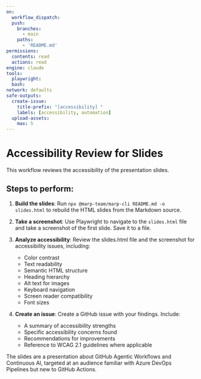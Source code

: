 ```yaml
---
on:
  workflow_dispatch:
  push:
    branches:
      - main
    paths:
      - 'README.md'
permissions:
  contents: read
  actions: read
engine: claude
tools:
  playwright:
  bash:
network: defaults
safe-outputs:
  create-issue:
    title-prefix: "[accessibility] "
    labels: [accessibility, automation]
  upload-assets:
    max: 5
---
```


# Accessibility Review for Slides

This workflow reviews the accessibility of the presentation slides.

## Steps to perform:

1. **Build the slides**: Run `npx @marp-team/marp-cli README.md -o slides.html` to rebuild the HTML slides from the Markdown source.

2. **Take a screenshot**: Use Playwright to navigate to the `slides.html` file and take a screenshot of the first slide. Save it to a file.

3. **Analyze accessibility**: Review the slides.html file and the screenshot for accessibility issues, including:
   - Color contrast
   - Text readability
   - Semantic HTML structure
   - Heading hierarchy
   - Alt text for images
   - Keyboard navigation
   - Screen reader compatibility
   - Font sizes

4. **Create an issue**: Create a GitHub issue with your findings. Include:
   - A summary of accessibility strengths
   - Specific accessibility concerns found
   - Recommendations for improvements
   - Reference to WCAG 2.1 guidelines where applicable

The slides are a presentation about GitHub Agentic Workflows and Continuous AI, targeted at an audience familiar with Azure DevOps Pipelines but new to GitHub Actions.
